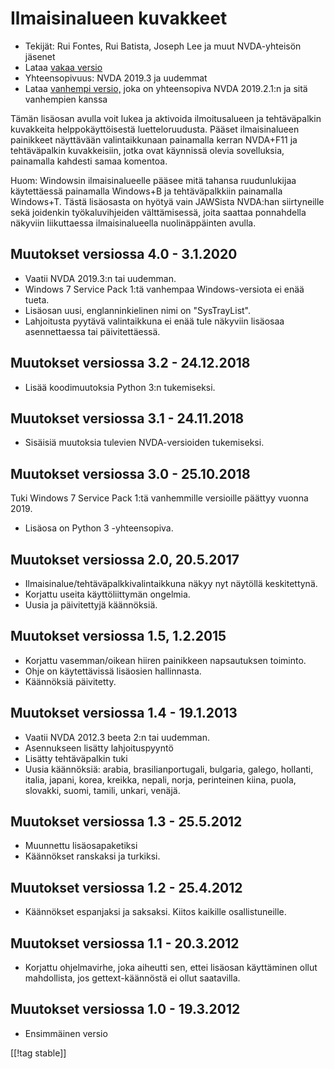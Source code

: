 # Ilmaisinalueen kuvakkeet #

* Tekijät: Rui Fontes, Rui Batista, Joseph Lee ja muut NVDA-yhteisön jäsenet
* Lataa [vakaa versio][1]
* Yhteensopivuus: NVDA 2019.3 ja uudemmat
* Lataa [vanhempi versio,][2] joka on yhteensopiva NVDA 2019.2.1:n ja sitä
  vanhempien kanssa

Tämän lisäosan avulla voit lukea ja aktivoida ilmoitusalueen ja
tehtäväpalkin kuvakkeita helppokäyttöisestä luetteloruudusta. Pääset
ilmaisinalueen painikkeet näyttävään valintaikkunaan painamalla kerran
NVDA+F11 ja tehtäväpalkin kuvakkeisiin, jotka ovat käynnissä olevia
sovelluksia, painamalla kahdesti samaa komentoa.

Huom: Windowsin ilmaisinalueelle pääsee mitä tahansa ruudunlukijaa
käytettäessä painamalla Windows+B ja tehtäväpalkkiin painamalla
Windows+T. Tästä lisäosasta on hyötyä vain JAWSista NVDA:han siirtyneille
sekä joidenkin työkaluvihjeiden välttämisessä, joita saattaa ponnahdella
näkyviin liikuttaessa ilmaisinalueella nuolinäppäinten avulla.

## Muutokset versiossa 4.0 - 3.1.2020 ##

* Vaatii NVDA 2019.3:n tai uudemman.
* Windows 7 Service Pack 1:tä vanhempaa Windows-versiota ei enää tueta.
* Lisäosan uusi, englanninkielinen nimi on "SysTrayList".
* Lahjoitusta pyytävä valintaikkuna ei enää tule näkyviin lisäosaa
  asennettaessa tai päivitettäessä.

## Muutokset versiossa 3.2 - 24.12.2018 ##

* Lisää koodimuutoksia Python 3:n tukemiseksi.

## Muutokset versiossa 3.1 - 24.11.2018 ##

* Sisäisiä muutoksia tulevien NVDA-versioiden tukemiseksi.

## Muutokset versiossa 3.0 - 25.10.2018 ##

Tuki Windows 7 Service Pack 1:tä vanhemmille versioille päättyy vuonna 2019.

* Lisäosa on Python 3 -yhteensopiva.

## Muutokset versiossa 2.0, 20.5.2017 ##

* Ilmaisinalue/tehtäväpalkkivalintaikkuna näkyy nyt näytöllä keskitettynä.
* Korjattu useita käyttöliittymän ongelmia.
* Uusia ja päivitettyjä käännöksiä.

## Muutokset versiossa 1.5, 1.2.2015 ##

* Korjattu vasemman/oikean hiiren painikkeen napsautuksen toiminto.
* Ohje on käytettävissä lisäosien hallinnasta.
* Käännöksiä päivitetty.

## Muutokset versiossa 1.4 - 19.1.2013 ##

* Vaatii NVDA 2012.3 beeta 2:n tai uudemman.
* Asennukseen lisätty lahjoituspyyntö
* Lisätty tehtäväpalkin tuki
* Uusia käännöksiä: arabia, brasilianportugali, bulgaria, galego, hollanti,
  italia, japani, korea, kreikka, nepali, norja, perinteinen kiina, puola,
  slovakki, suomi, tamili, unkari, venäjä.

## Muutokset versiossa 1.3 - 25.5.2012 ##

* Muunnettu lisäosapaketiksi
* Käännökset ranskaksi ja turkiksi.

## Muutokset versiossa 1.2 - 25.4.2012 ##

* Käännökset espanjaksi ja saksaksi. Kiitos kaikille osallistuneille.

## Muutokset versiossa 1.1 - 20.3.2012 ##

* Korjattu ohjelmavirhe, joka aiheutti sen, ettei lisäosan käyttäminen ollut
  mahdollista, jos gettext-käännöstä ei ollut saatavilla.

## Muutokset versiossa 1.0 - 19.3.2012 ##

* Ensimmäinen versio

[[!tag stable]]

[1]: https://addons.nvda-project.org/files/get.php?file=st

[2]: https://addons.nvda-project.org/files/get.php?file=st-2019
